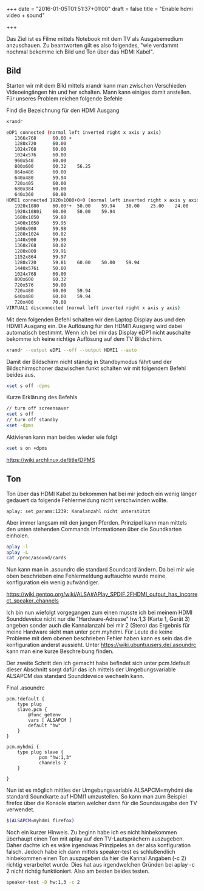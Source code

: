 +++
date = "2016-01-05T01:51:37+01:00"
draft = false
title = "Enable hdmi video + sound"

+++

Das Ziel ist es Filme mittels Notebook mit dem TV als Ausgabemedium anzuschauen.
Zu beantworten gilt es also folgendes, "wie verdammt nochmal bekomme ich Bild und Ton über das HDMI Kabel".

Bild
----

Starten wir mit dem Bild mittels xrandr kann man zwischen Verschieden Videoeingängen hin und her schalten. Mann kann einiges damit anstellen. Für unseres Problem reichen folgende Befehle

Find die Bezeichnung für den HDMI Ausgang

~~~bash
xrandr

eDP1 connected (normal left inverted right x axis y axis)
   1366x768      60.00 +
   1280x720      60.00  
   1024x768      60.00  
   1024x576      60.00  
   960x540       60.00  
   800x600       60.32    56.25  
   864x486       60.00  
   640x480       59.94  
   720x405       60.00  
   680x384       60.00  
   640x360       60.00  
HDMI1 connected 1920x1080+0+0 (normal left inverted right x axis y axis) 160mm x 90mm
   1920x1080     60.00*+  50.00    59.94    30.00    25.00    24.00    29.97    23.98  
   1920x1080i    60.00    50.00    59.94  
   1680x1050     59.88  
   1400x1050     59.95  
   1600x900      59.98  
   1280x1024     60.02  
   1440x900      59.90  
   1360x768      60.02  
   1280x800      59.91  
   1152x864      59.97  
   1280x720      59.81    60.00    50.00    59.94  
   1440x576i     50.00  
   1024x768      60.00  
   800x600       60.32  
   720x576       50.00  
   720x480       60.00    59.94  
   640x480       60.00    59.94  
   720x400       70.08  
VIRTUAL1 disconnected (normal left inverted right x axis y axis)
~~~

Mit dem folgenden Befehl schalten wir den Laptop Display aus und den HDMI1 Ausgang ein. Die Auflösung für den HDMI1 Ausgang wird dabei automatisch bestimmt. Wenn ich bei mir das Display eDP1 nicht auschalte bekomme ich keine richtige Auflösung auf dem TV Bildschirm.

~~~bash
xrandr --output eDP1 --off --output HDMI1 --auto
~~~

Damit der Bildschirm nicht ständig in Standbymodus fährt und der Bildschirmschoner dazwischen funkt schalten wir mit folgendem Befehl beides aus.

~~~bash
xset s off -dpms
~~~

Kurze Erklärung des Befehls
~~~bash
// turn off screensaver
xset s off
// turn off standby 
xset -dpms
~~~

Aktivieren kann man beides wieder wie folgt

~~~bash
xset s on +dpms
~~~

https://wiki.archlinux.de/title/DPMS

Ton
----

Ton über das HDMI Kabel zu bekommen hat bei mir jedoch ein wenig länger gedauert da folgende Fehlermeldung nicht verschwinden wollte.

~~~
aplay: set_params:1239: Kanalanzahl nicht unterstützt
~~~

Aber immer langsam mit den jungen Pferden. Prinzipel kann man mittels den unten stehenden Commands Informationen über die Soundkarten einholen.

~~~bash
aplay -l
aplay -L
cat /proc/asound/cards
~~~

Nun kann man in .asoundrc die standard Soundcard ändern. Da bei mir wie oben beschrieben eine Fehlermeldung auftauchte wurde meine konfiguration ein wenig aufwändiger.

https://wiki.gentoo.org/wiki/ALSA#APlay_SPDIF.2FHDMI_output_has_incorrect_speaker_channels

Ich bin nun wiefolgt vorgegangen zum einen musste ich bei meinem HDMI Sounddeveice nicht nur die "Hardware-Adresse" hw:1,3 (Karte 1, Gerät 3) angeben sonder auch die Kannalanzahl bei mir 2 (Stero) das Ergebnis für meine Hardware sieht man unter pcm.myhdmi. Für Leute die keine Probleme mit dem obenen beschrieben Fehler haben kann es sein das die konfiguration anderst aussieht. Unter https://wiki.ubuntuusers.de/.asoundrc kann man eine kurze Beschreibung finden.

Der zweite Schritt den ich gemacht habe befindet sich unter pcm.!default dieser Abschnitt sorgt dafür das ich mittels der Umgebungsvariable ALSAPCM das standard Sounddeveice wechseln kann.

Final .asoundrc 
~~~
pcm.!default {
    type plug
    slave.pcm {
        @func getenv
        vars [ ALSAPCM ]
        default "hw"
    }
}

pcm.myhdmi {
	type plug slave {
    		pcm "hw:1,3"
    		channels 2 
	}

}
~~~

Nun ist es möglich mittles der Umgebungsvariable ALSAPCM=myhdmi die standard Soundkarte auf HDMI1 umzustellen. So kann man zum Beispiel firefox über die Konsole starten welcher dann für die Soundausgabe den TV verwendet.

~~~bash
$(ALSAPCM=myhdmi firefox)
~~~

Noch ein kurzer Hinweis. Zu beginn habe ich es nicht hinbekommen überhaupt einen Ton mit aplay auf den TV-Lautsprächern auszugeben. Daher dachte ich es wäre irgendwas Prinzipeles an der alsa konfiguration falsch. Jedoch habe ich dann mittels speaker-test es schlußendlich hinbekommen einen Ton auszugeben da hier die Kannal Angaben (-c 2) richtig verarbeitet wurde. Dies hat aus irgendwelchen Gründen bei aplay -c 2 nicht richtig funktioniert. Also am besten beides testen.

~~~bash
speaker-test -D hw:1,3 -c 2
~~~


